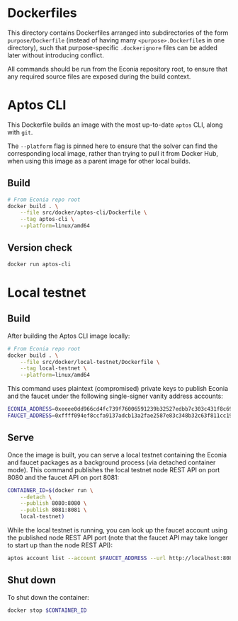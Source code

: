 # Dockerfiles

This directory contains Dockerfiles arranged into subdirectories of the form `purpose/Dockerfile` (instead of having many `<purpose>.Dockerfile`s in one directory), such that purpose-specific `.dockerignore` files can be added later without introducing conflict.

All commands should be run from the Econia repository root, to ensure that any required source files are exposed during the build context.

# Aptos CLI

This Dockerfile builds an image with the most up-to-date `aptos` CLI, along with `git`.

The `--platform` flag is pinned here to ensure that the solver can find the corresponding local image, rather than trying to pull it from Docker Hub, when using this image as a parent image for other local builds.

## Build

```bash
# From Econia repo root
docker build . \
    --file src/docker/aptos-cli/Dockerfile \
    --tag aptos-cli \
    --platform=linux/amd64
```

## Version check

```bash
docker run aptos-cli
```

# Local testnet

## Build

After building the Aptos CLI image locally:

```bash
# From Econia repo root
docker build . \
    --file src/docker/local-testnet/Dockerfile \
    --tag local-testnet \
    --platform=linux/amd64
```

This command uses plaintext (compromised) private keys to publish Econia and the faucet under the following single-signer vanity address accounts:

```bash
ECONIA_ADDRESS=0xeeee0dd966cd4fc739f76006591239b32527edbb7c303c431f8c691bda150b40
FAUCET_ADDRESS=0xffff094ef8ccfa9137adcb13a2fae2587e83c348b32c63f811cc19fcc9fc5878
```

## Serve

Once the image is built, you can serve a local testnet containing the Econia and faucet packages as a background process (via detached container mode).
This command publishes the local testnet node REST API on port 8080 and the faucet API on port 8081:

```bash
CONTAINER_ID=$(docker run \
    --detach \
    --publish 8080:8080 \
    --publish 8081:8081 \
    local-testnet)
```

While the local testnet is running, you can look up the faucet account using the published node REST API port (note that the faucet API may take longer to start up than the node REST API):

```bash
aptos account list --account $FAUCET_ADDRESS --url http://localhost:8080
```

## Shut down

To shut down the container:

```bash
docker stop $CONTAINER_ID
```
